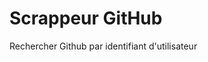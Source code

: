 # Scrappeur GitHub

[](https://circleci.com/gh/jishnu-prasad-s/GitHub-Scrapper/tree/master)

Rechercher Github par identifiant d'utilisateur
